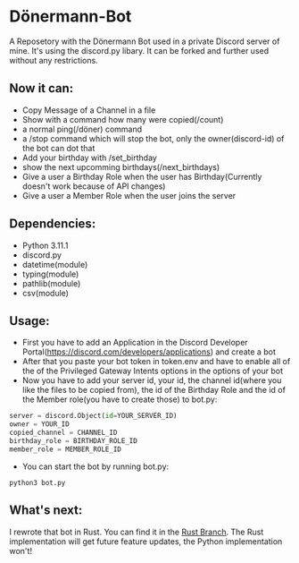 # Dönermann-Bot
A Reposetory with the Dönermann Bot used in a private Discord server of mine. It's using the discord.py libary. It can be forked and further used without any restrictions. 

Now it can:
- 
- Copy Message of a Channel in a file
- Show with a command how many were copied(/count)
- a normal ping(/döner) command
- a /stop command which will stop the bot, only the owner(discord-id) of the bot can dot that
- Add your birthday with /set_birthday
- show the next upcomming birthdays(/next_birthdays)
- Give a user a Birthday Role when the user has Birthday(Currently doesn't work because of API changes)
- Give a user a Member Role when the user joins the server

Dependencies:
-
- Python 3.11.1
- discord.py
- datetime(module)
- typing(module)
- pathlib(module)
- csv(module)

Usage:
-
- First you have to add an Application in the Discord Developer Portal(https://discord.com/developers/applications) and create a bot 
- After that you paste your bot token in token.env and have to enable all of the of the Privileged Gateway Intents options in the options of your bot
- Now you have to add your server id, your id, the channel id(where you like the files to be copied from), the id of the Birthday Role and the id of the Member role(you have to create those) to bot.py:
```python
server = discord.Object(id=YOUR_SERVER_ID)
owner = YOUR_ID
copied_channel = CHANNEL_ID
birthday_role = BIRTHDAY_ROLE_ID
member_role = MEMBER_ROLE_ID
```
- You can start the bot by running bot.py:
```shell
python3 bot.py
```

What's next:
-
I rewrote that bot in Rust. You can find it in the <a href="https://github.com/NWrenger/doenermann-bot/tree/Rust">Rust Branch</a>. The Rust implementation will get future feature updates, the Python implementation won't!
